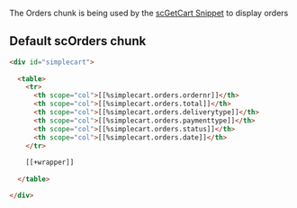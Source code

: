 The Orders chunk is being used by the [scGetCart Snippet](../Snippets/scGetCart) to display orders

## Default scOrders chunk

```` html
<div id="simplecart">
  
  <table>
    <tr>
      <th scope="col">[[%simplecart.orders.ordernr]]</th>
      <th scope="col">[[%simplecart.orders.total]]</th>
      <th scope="col">[[%simplecart.orders.deliverytype]]</th>
      <th scope="col">[[%simplecart.orders.paymenttype]]</th>
      <th scope="col">[[%simplecart.orders.status]]</th>
      <th scope="col">[[%simplecart.orders.date]]</th>
    </tr>
    
    [[+wrapper]]
    
  </table>

</div>
```` 